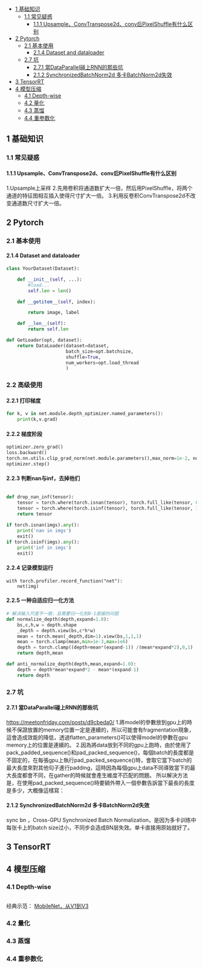 - [1 基础知识](#1-基础知识)
  - [1.1 常见疑惑](#11-常见疑惑)
    - [1.1.1 Upsample、ConvTranspose2d、conv后PixelShuffle有什么区别](#111-upsampleconvtranspose2dconv后pixelshuffle有什么区别)
- [2 Pytorch](#2-pytorch)
  - [2.1 基本使用](#21-基本使用)
    - [2.1.4 Dataset and dataloader](#214-dataset-and-dataloader)
  - [2.7 坑](#27-坑)
    - [2.7.1 當DataParallel碰上RNN的那些坑](#271-當dataparallel碰上rnn的那些坑)
    - [2.1.2 SynchronizedBatchNorm2d 多卡BatchNorm2d失效](#212-synchronizedbatchnorm2d-多卡batchnorm2d失效)
- [3 TensorRT](#3-tensorrt)
- [4 模型压缩](#4-模型压缩)
  - [4.1 Depth-wise](#41-depth-wise)
  - [4.2 量化](#42-量化)
  - [4.3 蒸馏](#43-蒸馏)
  - [4.4 重参数化](#44-重参数化)
## 1 基础知识
### 1.1 常见疑惑
#### 1.1.1 Upsample、ConvTranspose2d、conv后PixelShuffle有什么区别
1.Upsample上采样
2.先用卷积将通道数扩大一倍，然后用PixelShuffle，将两个通道的特征图相互插入使得尺寸扩大一倍。
3.利用反卷积ConvTranspose2d不改变通道数尺寸扩大一倍。
## 2 Pytorch
### 2.1 基本使用
#### 2.1.4 Dataset and dataloader
```python
class YourDataset(Dataset):

    def __init__(self, ...):
        #load...
        self.len = len()

    def __getitem__(self, index):

        return image, label

    def __len__(self):
        return self.len

def GetLoader(opt, dataset):
    return DataLoader(dataset=dataset,
                      batch_size=opt.batchsize,
                      shuffle=True,
                      num_workers=opt.load_thread
                      )
```
### 2.2 高级使用
#### 2.2.1 打印梯度
```python
for k, v in net.module.depth_optimizer.named_parameters():
    print(k,v.grad)
```
#### 2.2.2 梯度阶段
```python
optimizer.zero_grad()
loss.backward()
torch.nn.utils.clip_grad_norm(net.module.parameters(),max_norm=1e-2, norm_type=2)
optimizer.step()
```
#### 2.2.3 判断nan与inf，去掉他们
```python

def drop_nan_inf(tensor):
    tensor = torch.where(torch.isnan(tensor), torch.full_like(tensor, 0), tensor)
    tensor = torch.where(torch.isinf(tensor), torch.full_like(tensor, 1), tensor)
    return tensor
    
if torch.isnan(imgs).any():
    print('nan in imgs')
    exit()
if torch.isinf(imgs).any():
    print('inf in imgs')
    exit()
```

#### 2.2.4 记录模型运行
```
with torch.profiler.record_function("net"):
    net(img)
```

#### 2.2.5 一种自适应归一化方法
```python
# 解决输入尺度不一致，且需要归一化到0-1直接的问题
def normalize_depth(depth,expand=1.0):
    bs,c,h,w = depth.shape
    _depth = depth.view(bs,c*h*w)
    mean = torch.mean(_depth,dim=1).view(bs,1,1,1)
    mean = torch.clamp(mean,min=1e-3,max=1e6)
    depth = torch.clamp((depth+mean*(expand-1)) /(mean*expand*2),0,1)
    return depth,mean

def anti_normalize_depth(depth,mean,expand=1.0):
    depth = depth*mean*expand*2 - mean*(expand-1)
    return depth
```


### 2.7 坑
#### 2.7.1 當DataParallel碰上RNN的那些坑
https://meetonfriday.com/posts/d9cbeda0/
1.將model的參數放到gpu上的時候不保證放置的memory位置一定是連續的，所以可能會有fragmentation現象，這會造成效能的降低，透過flatten_parameters()可以使得model的參數在gpu memory上的位置是連續的。
2.因為將data放到不同的gpu上跑時，由於使用了pack_padded_sequence()和pad_packed_sequence()，每個batch的長度都是不固定的，在每張gpu上執行pad_packed_sequence()時，會取它當下batch的最大長度來對其他句子進行padding，這時因為每個gpu上data不同導致當下的最大長度都會不同，在gather的時候就會產生維度不匹配的問題。
所以解決方法是，在使用pad_packed_sequence()時要額外帶入一個參數告訴當下最長的長度是多少，大概像這樣寫：
#### 2.1.2 SynchronizedBatchNorm2d 多卡BatchNorm2d失效
sync bn ，Cross-GPU Synchronized Batch Normalization，是因为多卡训练中每张卡上的batch size过小，不同步会造成BN层失效。单卡直接用原始就好了。

## 3 TensorRT

## 4 模型压缩
### 4.1 Depth-wise
```python

```
经典示范：
[MobileNet，从V1到V3](./https://zhuanlan.zhihu.com/p/70703846)
### 4.2 量化
### 4.3 蒸馏
### 4.4 重参数化


